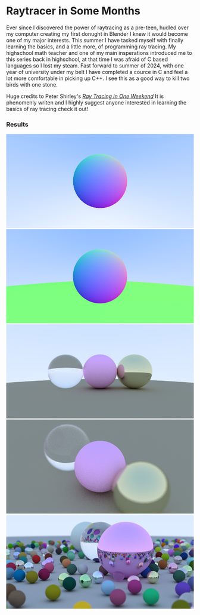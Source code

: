 Raytracer in Some Months
==========================
Ever since I discovered the power of raytracing as a pre-teen, hudled over my computer creating my first donught in Blender I knew it would become one of my major interests. 
This summer I have tasked myself with finally learning the basics, and a little more, of programming ray tracing. 
My highschool math teacher and one of my main insperations introduced me to this series back in highschool, at that time I was afraid of C based languages so I lost my steam. 
Fast forward to summer of 2024, with one year of university under my belt I have completed a cource in C and feel a lot more comfortable in picking up C++. 
I see this as a good way to kill two birds with one stone.

Huge credits to Peter Shirley's [_Ray Tracing in One Weekend_](https://raytracing.github.io/books/RayTracingInOneWeekend.html) 
It is phenomenly writen and I highly suggest anyone interested in learning the basics of ray tracing check it out!

### Results
![Normals](Images/Normals.png)
![Rasterize](Images/Rasterize.png)
![Scene A](Images/SceneA.png)
![Depth of Feild](Images/DOF.png)
![Scene B](Images/SceneB.png)

